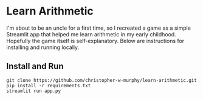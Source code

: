 # Learn Arithmetic
I'm about to be an uncle for a first time, so I recreated a game as a simple Streamlit app that helped me learn arithmetic in my early childhood.
Hopefully the game itself is self-explanatory.
Below are instructions for installing and running locally.

## Install and Run
```shell
git clone https://github.com/christopher-w-murphy/learn-arithmetic.git
pip install -r requirements.txt
streamlit run app.py
```
